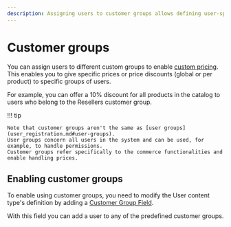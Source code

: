 ```yaml
---
description: Assigning users to customer groups allows defining user-specific pricing rules.
---
```


# Customer groups

You can assign users to different custom groups to enable [custom pricing](prices.md).
This enables you to give specific prices or price discounts (global or per product) to specific groups of users.

For example, you can offer a 10% discount for all products in the catalog to users who belong to the Resellers customer group.

!!! tip

    Note that customer groups aren't the same as [user groups](user_registration.md#user-groups).
    User groups concern all users in the system and can be used, for example, to handle permissions.
    Customer groups refer specifically to the commerce functionalities and enable handling prices.

## Enabling customer groups

To enable using customer groups, you need to modify the User content type's definition
by adding a [Customer Group Field](customergroupfield.md).

With this field you can add a user to any of the predefined customer groups.
